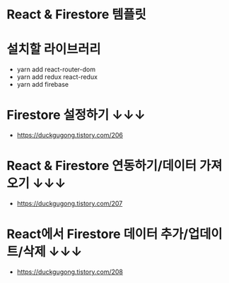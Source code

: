 # React & Firestore 템플릿

# 설치할 라이브러리
- yarn add react-router-dom
- yarn add redux react-redux
- yarn add firebase

# Firestore 설정하기 ↓↓↓
- https://duckgugong.tistory.com/206

# React & Firestore 연동하기/데이터 가져오기 ↓↓↓
- https://duckgugong.tistory.com/207

# React에서 Firestore 데이터 추가/업데이트/삭제 ↓↓↓
- https://duckgugong.tistory.com/208
